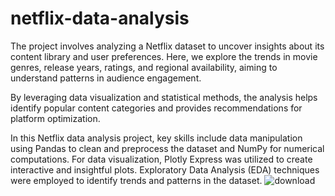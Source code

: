 # netflix-data-analysis
The project involves analyzing a Netflix dataset to uncover insights about its content library and user preferences. Here, we  explore the trends in movie genres, release years, ratings, and regional availability, aiming to understand patterns in audience engagement. 

By leveraging data visualization and statistical methods, the analysis helps identify popular content categories and provides recommendations for platform optimization.

In this Netflix data analysis project, key skills include data manipulation using Pandas to clean and preprocess the dataset and NumPy for numerical computations. For data visualization, Plotly Express was utilized to create interactive and insightful plots. Exploratory Data Analysis (EDA) techniques were employed to identify trends and patterns in the dataset.
![download](https://github.com/user-attachments/assets/f573b6ae-21ea-4b91-8f9a-58a7ef303b4b)
